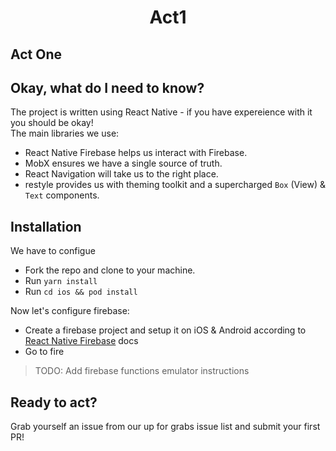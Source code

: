 <h1 align="center">
  Act1
</h3>

## Act One


## Okay, what do I need to know?
The project is written using React Native - if you have expereience with it you should be okay!  
The main libraries we use:
- React Native Firebase helps us interact with Firebase.
- MobX ensures we have a single source of truth.
- React Navigation will take us to the right place.
- restyle provides us with theming toolkit and a supercharged `Box` (View) & `Text` components.

## Installation
We have to configue
- Fork the repo and clone to your machine.
- Run `yarn install`
- Run `cd ios && pod install`

Now let's configure firebase:

- Create a firebase project and setup it on iOS & Android according to [React Native Firebase](https://rnfirebase.io/#2-android-setup) docs
- Go to fire
> TODO: Add firebase functions emulator instructions

## Ready to act?
Grab yourself an issue from our up for grabs issue list and submit your first PR!
